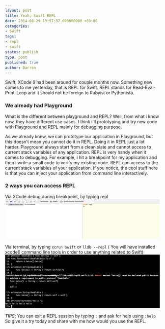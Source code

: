 ```yaml
---
layout: post
title: Yeah, Swift REPL
date: 2014-08-29 13:57:37.000000000 +08:00
categories:
- Swift
tags:
- repl
- swift
status: publish
type: post
published: true
author: Darren
---
```

Swift, XCode 6 had been around for couple months now. Something new comes to me yesterday, that is REPL for Swift. REPL stands for Read-Eval-Print-Loop and it should not be foreign to Rubyist or Pythonista.

### We already had Playground
What is the different between playground and REPL? Well, from what i know now, they have different use cases.
I think i'll prototyping and try new code with Playground and REPL mainly for debugging purpose.

As we already knew, we can prototype our application in Playground, but this doesn't mean you cannot do it in REPL. Doing it in REPL just a lot harder. Playground always start from a clean slate and cannot access to current stack variables of any application.
REPL is very handy when it comes to debugging. 
For example, i hit a breakpoint for my application and then i write a small code to verify my existing code. REPL can access to the current stack variables of your application. If you notice, the cool stuff here is that you can inject your application from command line interactively.

### 2 ways you can access REPL
Via XCode debug during breakpoint, by typing repl
![](/images/2014-08-29-yeah-swift-repl/xcode-repl.png)

Via terminal, by typing `xcrun swift` or `lldb --repl` ( You will have installed xcode6 command line tools in order to use anything related to Swift)
![](/images/2014-08-29-yeah-swift-repl/terminal-repl.png)

*TIPS*: You can exit a REPL session by typing `:` and ask for help using `:help`
So give it a try today and share with me how would you use the REPL.
